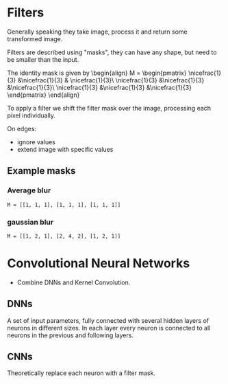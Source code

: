 # Filters
Generally speaking they take image, process it and return some transformed image.

Filters are described using "masks", they can have any shape, but need to be smaller than the input.

The identity mask is given by
\begin{align}
  M =
  \begin{pmatrix}
    \nicefrac{1}{3}  &\nicefrac{1}{3}  & \nicefrac{1}{3}\\
    \nicefrac{1}{3} &\nicefrac{1}{3}  &\nicefrac{1}{3}\\
    \nicefrac{1}{3} &\nicefrac{1}{3} &\nicefrac{1}{3}
  \end{pmatrix}
\end{align}

To apply a filter we shift the filter mask over the image, processing each pixel individually.

On edges:
- ignore values
- extend image with specific values

## Example masks

### Average blur

```
M = [[1, 1, 1], [1, 1, 1], [1, 1, 1]]
```
### gaussian blur

```
M = [[1, 2, 1], [2, 4, 2], [1, 2, 1]]
```


# Convolutional Neural Networks
- Combine DNNs and Kernel Convolution.

## DNNs

A set of input parameters, fully connected with several hidden layers of neurons in different sizes. In each layer every neuron is connected to all neurons in the previous and following layers.

## CNNs
Theoretically replace each neuron with a filter mask.
